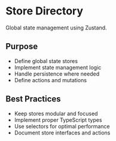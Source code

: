 # Store Directory

Global state management using Zustand.

## Purpose

- Define global state stores
- Implement state management logic
- Handle persistence where needed
- Define actions and mutations

## Best Practices

- Keep stores modular and focused
- Implement proper TypeScript types
- Use selectors for optimal performance
- Document store interfaces and actions
